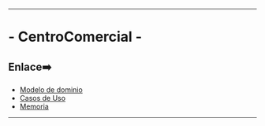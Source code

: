 

---

# - CentroComercial -


## Enlace➡️


- [Modelo de dominio](/archivosMd/modelosUml.md)
- [Casos de Uso](/archivosMd/casosDeUso.md)
- [Memoria](/archivosMd/memoria.md)


---

